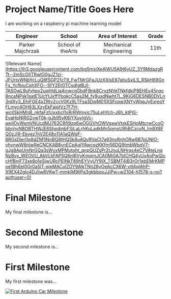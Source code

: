 ﻿# Project Name/Title Goes Here
I am working on a raspberry pi machine learning model

| **Engineer** | **School** | **Area of Interest** | **Grade** |
|:--:|:--:|:--:|:--:|
| Parker Majchrzak | School of theArts | Mechanical Engineering | 11th 

![Relevant Name][(https://lh3.googleusercontent.com/bg5msiXe4jWU5A9t6yUZ_3Y9MdazgRTt--2mScOIITRwlO0gJZ1zj-JFUrtxWNbYcLuQ8fSGP21cT9_FwTMrGFaJUzXXIsE87atiuSxlLS_RSkH69GnFs_YcfbiuCqhXFG--SfY2EtGTCsdlgtBJI-7ASOwL9ufyhpx2upiHdLia4icwcgGbdFBnk8CrvzNVeTNkfdkiP8EHEv45nqc8ncaNPsk1satE1UcYtJxffYbqkcC5as2M_fy9uxdNwht7L_9KjG6DESNB0DVLn3rdXy3_EhiFGE4xZRtv2ccV0Kz9LTFsa3DqiM01lXSFcpwXNYyWqpJyExreoYFLmyc4OH63LXzyEkFajptVz7F7H-wcitSkHMnB_nkfaFzlUxxbcl1oRrRWmyic75uLehYch-J6h_ktPjS-EvaHpNlRG2vwT0k-gJb95vK6iYXuylgVc-awilOyWsmVNUcdMJ763C8fi9zp6wOGGVhOWVgxwVtxkESHoMtcrwCcoObbnhyNBOBTHWJE6ShpdmbFSjLaLrhKuLadkMn5qmsU9hBCzcoN_ImBX8FQ0zJj9-Ekvez7nV2E48o11A1aQWgF-8RGsDler0p8dZM1lNnBQ8tHQSk8uAQvRVaCt7a93nyRnhORw6B7pUNIO-vhvnwW6nIwReCNCKAB8vnECpAqlYAwcpzKKfm56DQ9tmbWbqV7-gJg8ApUmNrGQa3sWyxMPMutoht_qnpQUZsPr2tJnuLNHrqs4eC7VAteLnqNzBvx_WEOVU_AbVLkFAP5Q6nl6VyKmqrnJCA0Mi0A7bICHQ4yUxAoPwQiccHfBnjF73xe8o1eSiwURcPElNkT89hEYVyUY9IX_TSBMT4iB3rOr1ebEMrKMPoe1Bh6eI0Gr0a5lT-qipMACulZOY9AlkTNn28yOeAcCX6W-vtt4qIAhP-X9EX42gIo4DJljw8VKwT-mmkiM9IjPa3gkbbqoJJiPw=w2104-h1578-s-no?authuser=0)](https://cdn.shopify.com/s/files/1/0474/7729/3217/t/3/assets/a3004-1660095911126_1200x.jpg?v=1660095910)
  
# Final Milestone
My final milestone is...




# Second Milestone
My second milestone is...


# First Milestone
  

My first milestone was...

[![First Arduino Car Milestone](https://res.cloudinary.com/marcomontalbano/image/upload/v1679433959/video_to_markdown/images/youtube--gYL3vr7hr5U-c05b58ac6eb4c4700831b2b3070cd403.jpg)](https://www.youtube.com/watch?v=gYL3vr7hr5U&t=1s "First Arduino Car Milestone")

